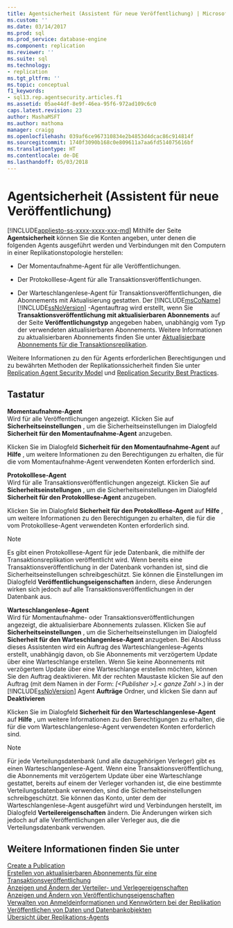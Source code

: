 ```yaml
---
title: Agentsicherheit (Assistent für neue Veröffentlichung) | Microsoft-Dokumentation
ms.custom: ''
ms.date: 03/14/2017
ms.prod: sql
ms.prod_service: database-engine
ms.component: replication
ms.reviewer: ''
ms.suite: sql
ms.technology:
- replication
ms.tgt_pltfrm: ''
ms.topic: conceptual
f1_keywords:
- sql13.rep.agentsecurity.articles.f1
ms.assetid: 05ae44df-8e9f-46ea-95f6-972ad109c6c0
caps.latest.revision: 23
author: MashaMSFT
ms.author: mathoma
manager: craigg
ms.openlocfilehash: 039af6ce967310834e2b4853d4dcac86c914814f
ms.sourcegitcommit: 1740f3090b168c0e809611a7aa6fd514075616bf
ms.translationtype: HT
ms.contentlocale: de-DE
ms.lasthandoff: 05/03/2018
---
```

# <a name="agent-security-new-publication-wizard"></a>Agentsicherheit (Assistent für neue Veröffentlichung)
[!INCLUDE[appliesto-ss-xxxx-xxxx-xxx-md](../../includes/appliesto-ss-xxxx-xxxx-xxx-md.md)]
  Mithilfe der Seite **Agentsicherheit** können Sie die Konten angeben, unter denen die folgenden Agents ausgeführt werden und Verbindungen mit den Computern in einer Replikationstopologie herstellen:  
  
-   Der Momentaufnahme-Agent für alle Veröffentlichungen.  
  
-   Der Protokolllese-Agent für alle Transaktionsveröffentlichungen.  
  
-   Der Warteschlangenlese-Agent für Transaktionsveröffentlichungen, die Abonnements mit Aktualisierung gestatten. Der [!INCLUDE[msCoName](../../includes/msconame-md.md)] [!INCLUDE[ssNoVersion](../../includes/ssnoversion-md.md)] -Agentauftrag wird erstellt, wenn Sie **Transaktionsveröffentlichung mit aktualisierbaren Abonnements** auf der Seite **Veröffentlichungstyp** angegeben haben, unabhängig vom Typ der verwendeten aktualisierbaren Abonnements. Weitere Informationen zu aktualisierbaren Abonnements finden Sie unter [Aktualisierbare Abonnements für die Transaktionsreplikation](../../relational-databases/replication/transactional/updatable-subscriptions-for-transactional-replication.md).  
  
 Weitere Informationen zu den für Agents erforderlichen Berechtigungen und zu bewährten Methoden der Replikationssicherheit finden Sie unter [Replication Agent Security Model](../../relational-databases/replication/security/replication-agent-security-model.md) und [Replication Security Best Practices](../../relational-databases/replication/security/replication-security-best-practices.md).  
  
## <a name="options"></a>Tastatur  
 **Momentaufnahme-Agent**  
 Wird für alle Veröffentlichungen angezeigt. Klicken Sie auf **Sicherheitseinstellungen** , um die Sicherheitseinstellungen im Dialogfeld **Sicherheit für den Momentaufnahme-Agent** anzugeben.  
  
 Klicken Sie im Dialogfeld **Sicherheit für den Momentaufnahme-Agent** auf **Hilfe** , um weitere Informationen zu den Berechtigungen zu erhalten, die für die vom Momentaufnahme-Agent verwendeten Konten erforderlich sind.  
  
 **Protokolllese-Agent**  
 Wird für alle Transaktionsveröffentlichungen angezeigt. Klicken Sie auf **Sicherheitseinstellungen** , um die Sicherheitseinstellungen im Dialogfeld **Sicherheit für den Protokolllese-Agent** anzugeben.  
  
 Klicken Sie im Dialogfeld **Sicherheit für den Protokolllese-Agent** auf **Hilfe** , um weitere Informationen zu den Berechtigungen zu erhalten, die für die vom Protokolllese-Agent verwendeten Konten erforderlich sind.  
  
> [!NOTE]  
>  Es gibt einen Protokolllese-Agent für jede Datenbank, die mithilfe der Transaktionsreplikation veröffentlicht wird. Wenn bereits eine Transaktionsveröffentlichung in der Datenbank vorhanden ist, sind die Sicherheitseinstellungen schreibgeschützt. Sie können die Einstellungen im Dialogfeld **Veröffentlichungseigenschaften** ändern, diese Änderungen wirken sich jedoch auf alle Transaktionsveröffentlichungen in der Datenbank aus.  
  
 **Warteschlangenlese-Agent**  
 Wird für Momentaufnahme- oder Transaktionsveröffentlichungen angezeigt, die aktualisierbare Abonnements zulassen. Klicken Sie auf **Sicherheitseinstellungen** , um die Sicherheitseinstellungen im Dialogfeld **Sicherheit für den Warteschlangenlese-Agent** anzugeben. Bei Abschluss dieses Assistenten wird ein Auftrag des Warteschlangenlese-Agents erstellt, unabhängig davon, ob Sie Abonnements mit verzögertem Update über eine Warteschlange erstellen. Wenn Sie keine Abonnements mit verzögertem Update über eine Warteschlange erstellen möchten, können Sie den Auftrag deaktivieren. Mit der rechten Maustaste klicken Sie auf den Auftrag (mit dem Namen in der Form: *[\<Publisher >].\< ganze Zahl >*.) in der [!INCLUDE[ssNoVersion](../../includes/ssnoversion-md.md)] Agent **Aufträge** Ordner, und klicken Sie dann auf **Deaktivieren**  
  
 Klicken Sie im Dialogfeld **Sicherheit für den Warteschlangenlese-Agent** auf **Hilfe** , um weitere Informationen zu den Berechtigungen zu erhalten, die für die vom Warteschlangenlese-Agent verwendeten Konten erforderlich sind.  
  
> [!NOTE]  
>  Für jede Verteilungsdatenbank (und alle dazugehörigen Verleger) gibt es einen Warteschlangenlese-Agent. Wenn eine Transaktionsveröffentlichung, die Abonnements mit verzögertem Update über eine Warteschlange gestattet, bereits auf einem der Verleger vorhanden ist, die eine bestimmte Verteilungsdatenbank verwenden, sind die Sicherheitseinstellungen schreibgeschützt. Sie können das Konto, unter dem der Warteschlangenlese-Agent ausgeführt wird und Verbindungen herstellt, im Dialogfeld **Verteilereigenschaften** ändern. Die Änderungen wirken sich jedoch auf alle Veröffentlichungen aller Verleger aus, die die Verteilungsdatenbank verwenden.  
  
## <a name="see-also"></a>Weitere Informationen finden Sie unter  
 [Create a Publication](../../relational-databases/replication/publish/create-a-publication.md)   
 [Erstellen von aktualisierbaren Abonnements für eine Transaktionsveröffentlichung](publish/create-updatable-subscription-to-transactional-publication.md)   
 [Anzeigen und Ändern der Verteiler- und Verlegereigenschaften](../../relational-databases/replication/view-and-modify-distributor-and-publisher-properties.md)   
 [Anzeigen und Ändern von Veröffentlichungseigenschaften](../../relational-databases/replication/publish/view-and-modify-publication-properties.md)   
 [Verwalten von Anmeldeinformationen und Kennwörtern bei der Replikation](../../relational-databases/replication/security/manage-logins-and-passwords-in-replication.md)   
 [Veröffentlichen von Daten und Datenbankobjekten](../../relational-databases/replication/publish/publish-data-and-database-objects.md)   
 [Übersicht über Replikations-Agents](../../relational-databases/replication/agents/replication-agents-overview.md)  
  
  
